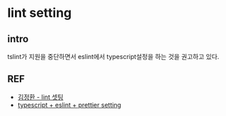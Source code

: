 # lint setting

## intro

tslint가 지원을 중단하면서 eslint에서 typescript설정을 하는 것을 권고하고 있다.

## REF

- [김정환 - lint 셋팅](https://jeonghwan-kim.github.io/series/2019/12/30/frontend-dev-env-lint.html)
- [typescript + eslint + prettier setting](https://medium.com/@simsimjae/prettier%EC%99%80-eslint%EC%84%A4%EC%A0%95%ED%95%98%EA%B8%B0-%ED%83%80%EC%9E%85%EC%8A%A4%ED%81%AC%EB%A6%BD%ED%8A%B8-%EC%84%A4%EC%A0%95-110dc8ab94b6)
